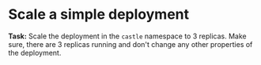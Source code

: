 # Scale a simple deployment

**Task:** Scale the deployment in the `castle` namespace to 3 replicas.
Make sure, there are 3 replicas running and don't change any other properties of the deployment.
